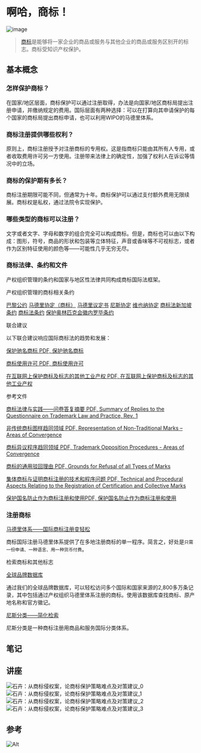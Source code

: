 # 啊哈，商标！

![image](https://user-images.githubusercontent.com/100815582/156480441-0c141255-aa48-4147-b4e0-327471032143.png)
> [商标](https://www.wipo.int/trademarks/zh/)是能够将一家企业的商品或服务与其他企业的商品或服务区别开的标志。商标受知识产权保护。

## 基本概念

### 怎样保护商标？

在国家/地区层面，商标保护可以通过注册取得，办法是向国家/地区商标局提出注册申请，并缴纳规定的费用。国际层面有两种选择：可以在打算向其申请保护的每个国家的商标局提出商标申请，也可以利用WIPO的马德里体系。

### 商标注册提供哪些权利？

原则上，商标注册授予对注册商标的专用权。这是指商标只能由其所有人专用，或者收取费用许可另一方使用。注册带来法律上的确定性，加强了权利人在诉讼等情况中的立场。

### 商标的保护期有多长？

商标注册期限可能不同，但通常为十年。商标保护可以通过支付额外费用无限续展。商标权是私权，通过法院令实现保护。

### 哪些类型的商标可以注册？

文字或者文字、字母和数字的组合完全可以构成商标。但是，商标也可以由以下构成：图形，符号，商品的形状和包装等立体特征，声音或香味等不可视标志，或者作为区别特征使用的颜色等——可能性几乎无穷无尽。

### 商标法律、条约和文件

产权组织管理的条约和国家与地区性法律共同构成商标国际法框架。

产权组织管理的商标相关条约

[巴黎公约](https://www.wipo.int/treaties/zh/ip/paris/)
[马德里协定（商标）](https://www.wipo.int/treaties/zh/registration/madrid/)
[马德里议定书](https://www.wipo.int/treaties/zh/registration/madrid_protocol/)
[尼斯协定](https://www.wipo.int/treaties/en/classification/nice/)
[维也纳协定](https://www.wipo.int/treaties/en/classification/vienna/)
[商标法新加坡条约](https://www.wipo.int/treaties/zh/ip/singapore/)
[商标法条约](https://www.wipo.int/treaties/zh/ip/tlt/)
[保护奥林匹克会徽内罗毕条约](https://www.wipo.int/treaties/en/ip/nairobi/)

联合建议

以下联合建议响应国际商标法的趋势和发展：

[保护驰名商标 PDF, 保护驰名商标](https://www.wipo.int/edocs/pubdocs/zh/marks/833/pub833.pdf)

[商标使用许可 PDF, 商标使用许可](https://www.wipo.int/edocs/pubdocs/zh/marks/833/pub833.pdf)

[在互联网上保护商标及标志的其他工业产权 PDF, 在互联网上保护商标及标志的其他工业产权](https://www.wipo.int/edocs/pubdocs/zh/marks/833/pub833.pdf)

参考文件

[商标法律与实践——问卷答复摘要 PDF, Summary of Replies to the Questionnaire on Trademark Law and Practice, Rev. 1](https://www.wipo.int/export/sites/www/sct/en/meetings/pdf/wipo_strad_inf_1_rev_1.pdf)

[非传统商标图样趋同领域 PDF, Representation of Non-Traditional Marks – Areas of Convergence](https://www.wipo.int/export/sites/www/sct/en/meetings/pdf/wipo_strad_inf_3.pdf)

[商标异议程序趋同领域 PDF, Trademark Opposition Procedures - Areas of Convergence](https://www.wipo.int/export/sites/www/sct/en/meetings/pdf/wipo_strad_inf_4.pdf)

[商标的通用驳回理由 PDF, Grounds for Refusal of all Types of Marks](https://www.wipo.int/export/sites/www/sct/en/meetings/pdf/wipo_strad_inf_5.pdf)

[集体商标与证明商标注册的技术和程序问题 PDF, Technical and Procedural Aspects Relating to the Registration of Certification and Collective Marks](https://www.wipo.int/export/sites/www/sct/en/meetings/pdf/wipo_strad_inf_6.pdf)

[保护国名防止作为商标注册和使用PDF, 保护国名防止作为商标注册和使用](https://www.wipo.int/export/sites/www/sct/zh/meetings/pdf/wipo_strad_inf_7.pdf)

### 注册商标

[马德里体系——国际商标注册变轻松](https://www.wipo.int/madrid/zh/)

商标国际注册马德里体系提供了在多地注册商标的单一程序。简言之，好处是`只需一份申请、一种语言、用一种货币付费`。

检索商标和其他标志

[全球品牌数据库](https://www.wipo.int/reference/zh/branddb/)

通过我们的全球品牌数据库，可以轻松访问多个国际和国家来源的2,800多万条记录，其中包括通过产权组织马德里体系注册的商标。使用该数据库查找商标、原产地名称和官方徽记。

[尼斯分类——简化检索](https://www.wipo.int/classifications/nice/en/)

尼斯分类是一种商标注册用商品和服务国际分类体系。

## 笔记

## 讲座

![石卉：从商标侵权案，论商标保护策略难点及对策建议_0](https://user-images.githubusercontent.com/100815582/156675174-227ba556-0798-4016-8c03-5e92b8ed2cd0.jpg)
![石卉：从商标侵权案，论商标保护策略难点及对策建议_1](https://user-images.githubusercontent.com/100815582/156675192-6f337b53-b08a-49e9-95af-a0057acf6208.jpg)
![石卉：从商标侵权案，论商标保护策略难点及对策建议_2](https://user-images.githubusercontent.com/100815582/156675205-45c85d80-fddd-4578-8c12-dd3e3b16da20.jpg)
![石卉：从商标侵权案，论商标保护策略难点及对策建议_3](https://user-images.githubusercontent.com/100815582/156675228-25ad3658-65f3-4da0-a459-3f7ae5abfdca.jpg)


## 参考

![Alt](https://repobeats.axiom.co/api/embed/690159b3bc59fc4350e52e4dcba695e4e18e7865.svg "Repobeats analytics image")
